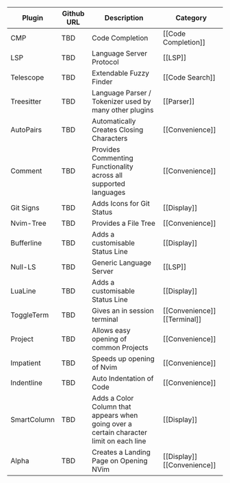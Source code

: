 |Plugin|Github URL|Description|Category|
|------|----------|-----------|--------|
|CMP|TBD|Code Completion|[[Code Completion]]|
|LSP|TBD|Language Server Protocol|[[LSP]]|
|Telescope|TBD|Extendable Fuzzy Finder|[[Code Search]]|
|Treesitter|TBD|Language Parser / Tokenizer used by many other plugins|[[Parser]]|
|AutoPairs|TBD|Automatically Creates Closing Characters|[[Convenience]]|
|Comment|TBD|Provides Commenting Functionality across all supported languages|[[Convenience]]|
|Git Signs|TBD|Adds Icons for Git Status|[[Display]]|
|Nvim-Tree|TBD|Provides a File Tree|[[Convenience]]|
|Bufferline|TBD|Adds a customisable Status Line|[[Display]]|
|Null-LS|TBD|Generic Language Server|[[LSP]]|
|LuaLine|TBD|Adds a customisable Status Line|[[Display]]|
|ToggleTerm|TBD|Gives an in session terminal|[[Convenience]] [[Terminal]]|
|Project|TBD|Allows easy opening of common Projects|[[Convenience]]|
|Impatient|TBD|Speeds up opening of Nvim|[[Convenience]]|
|Indentline|TBD|Auto Indentation of Code|[[Convenience]]|
|SmartColumn|TBD|Adds a Color Column that appears when going over a certain character limit on each line|[[Display]]|
|Alpha|TBD|Creates a Landing Page on Opening NVim|[[Display]] [[Convenience]]|
